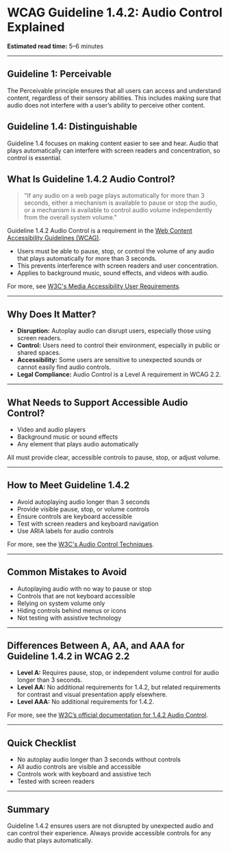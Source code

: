 <!--
title: 1.4.2 - Audio Control
series: Making the Web Accessible for All
description: A practical guide to WCAG Guideline 1.4.2 (Audio Control)—what it means, why it matters, and how to ensure users can control audio that plays automatically.
keywords: wcag 1.4.2, audio control, accessibility, web standards, autoplay, user experience
image: WCAG-Series-1.4.2.png
imageAlt: Blue text on yellow background saying, "Web Content Accessibiilty Guiedlines (WCAG) 1.4.2 Explained, Audio Control"
status: published
date: 2025-07-01
excerpt: This guideline ensures users can control audio that plays automatically.
next: /wcag/WCAG-Guideline-1-4-3-Contrast-Minimum-Explained, Guideline 1.4.3 - Contrast (Minimum)
previous: /wcag/WCAG-Guideline-1-4-1-Use-of-Color-Explained, Guideline 1.4.1 - Use of Color
-->

# **WCAG Guideline 1.4.2: Audio Control Explained**

**Estimated read time:** 5–6 minutes

---

## **Guideline 1: Perceivable**

The Perceivable principle ensures that all users can access and understand content, regardless of their sensory abilities. This includes making sure that audio does not interfere with a user’s ability to perceive other content.

## **Guideline 1.4: Distinguishable**

Guideline 1.4 focuses on making content easier to see and hear. Audio that plays automatically can interfere with screen readers and concentration, so control is essential.

## **What Is Guideline 1.4.2 Audio Control?**

> "If any audio on a web page plays automatically for more than 3 seconds, either a mechanism is available to pause or stop the audio, or a mechanism is available to control audio volume independently from the overall system volume."

Guideline 1.4.2 Audio Control is a requirement in the [Web Content Accessibility Guidelines (WCAG)](https://www.w3.org/WAI/WCAG22/quickref/#audio-control).

- Users must be able to pause, stop, or control the volume of any audio that plays automatically for more than 3 seconds.
- This prevents interference with screen readers and user concentration.
- Applies to background music, sound effects, and videos with audio.

For more, see [W3C's Media Accessibility User Requirements](https://www.w3.org/TR/media-accessibility-reqs).

---

## **Why Does It Matter?**

- **Disruption:** Autoplay audio can disrupt users, especially those using screen readers.
- **Control:** Users need to control their environment, especially in public or shared spaces.
- **Accessibility:** Some users are sensitive to unexpected sounds or cannot easily find audio controls.
- **Legal Compliance:** Audio Control is a Level A requirement in WCAG 2.2.

---

## **What Needs to Support Accessible Audio Control?**

- Video and audio players
- Background music or sound effects
- Any element that plays audio automatically

All must provide clear, accessible controls to pause, stop, or adjust volume.

---

## **How to Meet Guideline 1.4.2**

- Avoid autoplaying audio longer than 3 seconds
- Provide visible pause, stop, or volume controls
- Ensure controls are keyboard accessible
- Test with screen readers and keyboard navigation
- Use ARIA labels for audio controls

For more, see the [W3C's Audio Control Techniques](https://www.w3.org/WAI/WCAG22/Techniques/general/G60).

---

## **Common Mistakes to Avoid**

- Autoplaying audio with no way to pause or stop
- Controls that are not keyboard accessible
- Relying on system volume only
- Hiding controls behind menus or icons
- Not testing with assistive technology

---

## **Differences Between A, AA, and AAA for Guideline 1.4.2 in WCAG 2.2**

- **Level A:** Requires pause, stop, or independent volume control for audio longer than 3 seconds.
- **Level AA:** No additional requirements for 1.4.2, but related requirements for contrast and visual presentation apply elsewhere.
- **Level AAA:** No additional requirements for 1.4.2.

For more, see the [W3C’s official documentation for 1.4.2 Audio Control](https://www.w3.org/WAI/WCAG22/Understanding/audio-control.html).

---

## **Quick Checklist**

- No autoplay audio longer than 3 seconds without controls
- All audio controls are visible and accessible
- Controls work with keyboard and assistive tech
- Tested with screen readers

---

## **Summary**

Guideline 1.4.2 ensures users are not disrupted by unexpected audio and can control their experience. Always provide accessible controls for any audio that plays automatically.
